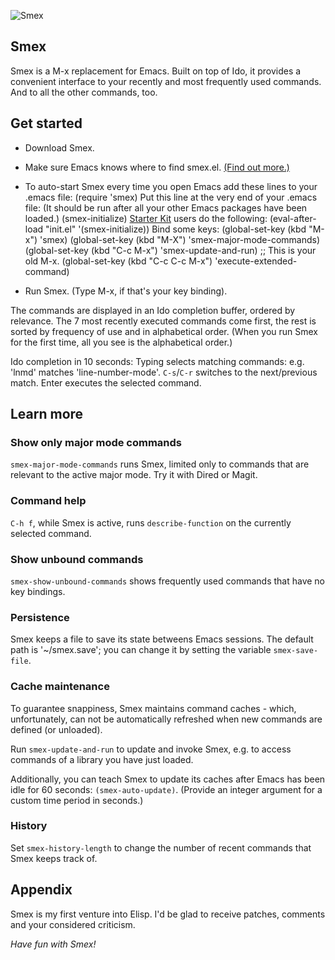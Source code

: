 ![Smex](http://cumulatm.googlepages.com/smex-logo.png)

## Smex

Smex is a M-x replacement for Emacs. Built on top of Ido, it provides
a convenient interface to your recently and most frequently used
commands. And to all the other commands, too.

## Get started

* Download Smex.

* Make sure Emacs knows where to find smex.el. [(Find out more.)](http://www.emacswiki.org/emacs/InstallingPackages)

* To auto-start Smex every time you open Emacs add these lines to your .emacs file:
        (require 'smex)
   Put this line at the very end of your .emacs file:
   (It should be run after all your other Emacs packages have been loaded.)
        (smex-initialize)
   [Starter Kit](http://github.com/technomancy/emacs-starter-kit/) users do the following:
        (eval-after-load "init.el" '(smex-initialize))
   Bind some keys:
        (global-set-key (kbd "M-x") 'smex)
        (global-set-key (kbd "M-X") 'smex-major-mode-commands)
        (global-set-key (kbd "C-c M-x") 'smex-update-and-run)
        ;; This is your old M-x.
        (global-set-key (kbd "C-c C-c M-x") 'execute-extended-command)

* Run Smex. (Type M-x, if that's your key binding).

The commands are displayed in an Ido completion buffer, ordered by
relevance.  The 7 most recently executed commands come first, the
rest is sorted by frequency of use and in alphabetical order. (When
you run Smex for the first time, all you see is the alphabetical
order.)
   
Ido completion in 10 seconds: Typing selects matching commands:
e.g. 'lnmd' matches 'line-number-mode'. `C-s`/`C-r` switches to the
next/previous match. Enter executes the selected command.
   
## Learn more

### Show only major mode commands
`smex-major-mode-commands` runs Smex, limited only to commands that
are relevant to the active major mode. Try it with Dired or Magit.

### Command help
`C-h f`, while Smex is active, runs `describe-function` on the
currently selected command.

### Show unbound commands
`smex-show-unbound-commands` shows frequently used commands that have
no key bindings.

### Persistence
Smex keeps a file to save its state betweens Emacs sessions. The
default path is '~/smex.save'; you can change it by setting the
variable `smex-save-file`.

### Cache maintenance
To guarantee snappiness, Smex maintains command caches - which,
unfortunately, can not be automatically refreshed when new commands
are defined (or unloaded).

Run `smex-update-and-run` to update and invoke Smex, e.g. to access
commands of a library you have just loaded.

Additionally, you can teach Smex to update its caches after Emacs has
been idle for 60 seconds: `(smex-auto-update)`. (Provide an integer
argument for a custom time period in seconds.)

### History
Set `smex-history-length` to change the number of recent commands that
Smex keeps track of.

## Appendix

Smex is my first venture into Elisp. I'd be glad to receive patches,
comments and your considered criticism.

*Have fun with Smex!*
